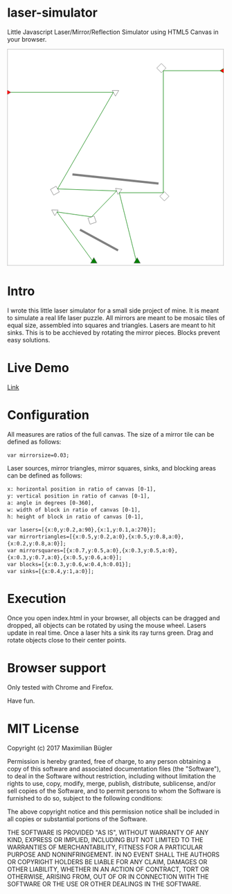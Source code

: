 # laser-simulator
Little Javascript Laser/Mirror/Reflection Simulator using HTML5 Canvas in your browser.

![Screenshot](https://raw.githubusercontent.com/MaximilianBuegler/laser-simulator/master/res/screenshot.png)

# Intro
I wrote this little laser simulator for a small side project of mine. It is meant to simulate a real life laser puzzle. All mirrors are meant to be mosaic tiles of equal size, assembled into squares and triangles. Lasers are meant to hit sinks. This is to be acchieved by rotating the mirror pieces. Blocks prevent easy solutions.

# Live Demo
[Link](http://maxbuegler.eu/laser-simulator/)

# Configuration

All measures are ratios of the full canvas. The size of a mirror tile can be defined as follows:
```
var mirrorsize=0.03;
```

Laser sources, mirror triangles, mirror squares, sinks, and blocking areas can be defined as follows:
```
x: horizontal position in ratio of canvas [0-1],
y: vertical position in ratio of canvas [0-1],
a: angle in degrees [0-360],
w: width of block in ratio of canvas [0-1],
h: height of block in ratio of canvas [0-1],
```

```
var lasers=[{x:0,y:0.2,a:90},{x:1,y:0.1,a:270}];
var mirrortriangles=[{x:0.5,y:0.2,a:0},{x:0.5,y:0.8,a:0},{x:0.2,y:0.8,a:0}];
var mirrorsquares=[{x:0.7,y:0.5,a:0},{x:0.3,y:0.5,a:0},{x:0.3,y:0.7,a:0},{x:0.5,y:0.6,a:0}];
var blocks=[{x:0.3,y:0.6,w:0.4,h:0.01}];
var sinks=[{x:0.4,y:1,a:0}];
```

# Execution

Once you open index.html in your browser, all objects can be dragged and dropped, all objects can be rotated by using the mouse wheel. Lasers update in real time. Once a laser hits a sink its ray turns green. Drag and rotate objects close to their center points.

# Browser support
Only tested with Chrome and Firefox.

Have fun.

# MIT License

Copyright (c) 2017 Maximilian Bügler

Permission is hereby granted, free of charge, to any person obtaining a copy
of this software and associated documentation files (the "Software"), to deal
in the Software without restriction, including without limitation the rights
to use, copy, modify, merge, publish, distribute, sublicense, and/or sell
copies of the Software, and to permit persons to whom the Software is
furnished to do so, subject to the following conditions:

The above copyright notice and this permission notice shall be included in all
copies or substantial portions of the Software.

THE SOFTWARE IS PROVIDED "AS IS", WITHOUT WARRANTY OF ANY KIND, EXPRESS OR
IMPLIED, INCLUDING BUT NOT LIMITED TO THE WARRANTIES OF MERCHANTABILITY,
FITNESS FOR A PARTICULAR PURPOSE AND NONINFRINGEMENT. IN NO EVENT SHALL THE
AUTHORS OR COPYRIGHT HOLDERS BE LIABLE FOR ANY CLAIM, DAMAGES OR OTHER
LIABILITY, WHETHER IN AN ACTION OF CONTRACT, TORT OR OTHERWISE, ARISING FROM,
OUT OF OR IN CONNECTION WITH THE SOFTWARE OR THE USE OR OTHER DEALINGS IN THE
SOFTWARE.